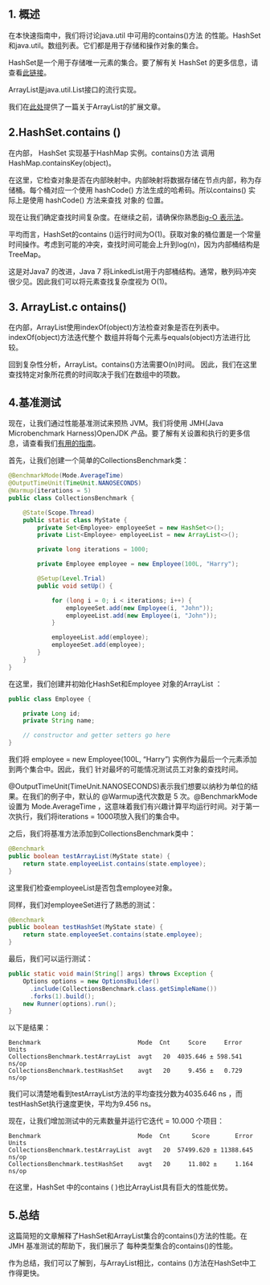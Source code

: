 ## 1. 概述

在本快速指南中，我们将讨论java.util 中可用的contains()方法 的性能。HashSet和java.util。数组列表。它们都是用于存储和操作对象的集合。

HashSet是一个用于存储唯一元素的集合。要了解有关 HashSet 的更多信息，请查看[此链接](https://www.baeldung.com/java-hashset)。

ArrayList是java.util.List接口的流行实现。

我们在[此处](https://www.baeldung.com/java-arraylist)提供了一篇关于ArrayList的扩展文章。

## 2.HashSet.contains ()

在内部， HashSet 实现基于HashMap 实例。contains()方法 调用HashMap.containsKey(object)。

在这里，它检查对象是否在内部映射中。内部映射将数据存储在节点内部，称为存储桶。每个桶对应一个使用 hashCode() 方法生成的哈希码。所以contains() 实际上是使用 hashCode() 方法来查找 对象的 位置。

现在让我们确定查找时间复杂度。在继续之前，请确保你熟悉[Big-O 表示法](https://www.baeldung.com/big-o-notation)。

平均而言，HashSet的contains ()运行时间为O(1)。获取对象的桶位置是一个常量时间操作。考虑到可能的冲突，查找时间可能会上升到log(n)，因为内部桶结构是TreeMap。

这是对Java7 的改进，Java 7 将LinkedList用于内部桶结构。通常，散列码冲突很少见。因此我们可以将元素查找复杂度视为 O(1)。

## 3. ArrayList.c ontains()

在内部，ArrayList使用indexOf(object)方法检查对象是否在列表中。indexOf(object)方法迭代整个 数组并将每个元素与equals(object)方法进行比较。

回到复杂性分析，ArrayList。contains()方法需要O(n)时间。 因此，我们在这里查找特定对象所花费的时间取决于我们在数组中的项数。

## 4.基准测试

现在，让我们通过性能基准测试来预热 JVM。我们将使用 JMH(Java Microbenchmark Harness)OpenJDK 产品。要了解有关设置和执行的更多信息，请查看我们[有用的指南](https://www.baeldung.com/java-microbenchmark-harness)。

首先，让我们创建一个简单的CollectionsBenchmark类：

```java
@BenchmarkMode(Mode.AverageTime)
@OutputTimeUnit(TimeUnit.NANOSECONDS)
@Warmup(iterations = 5)
public class CollectionsBenchmark {

    @State(Scope.Thread)
    public static class MyState {
        private Set<Employee> employeeSet = new HashSet<>();
        private List<Employee> employeeList = new ArrayList<>();

        private long iterations = 1000;

        private Employee employee = new Employee(100L, "Harry");

        @Setup(Level.Trial)
        public void setUp() {

            for (long i = 0; i < iterations; i++) {
                employeeSet.add(new Employee(i, "John"));
                employeeList.add(new Employee(i, "John"));
            }

            employeeList.add(employee);
            employeeSet.add(employee);
        }
    }
}
```

在这里，我们创建并初始化HashSet和Employee 对象的ArrayList ：

```java
public class Employee {

    private Long id;
    private String name;

    // constructor and getter setters go here
}
```

我们将 employee = new Employee(100L, “Harry”) 实例作为最后一个元素添加到两个集合中。因此，我们 针对最坏的可能情况测试员工对象的查找时间。

@OutputTimeUnit(TimeUnit.NANOSECONDS)表示我们想要以纳秒为单位的结果。在我们的例子中，默认的 @Warmup迭代次数是 5 次。@BenchmarkMode设置为 Mode.AverageTime ，这意味着我们有兴趣计算平均运行时间。对于第一次执行，我们将iterations = 1000项放入我们的集合中。

之后，我们将基准方法添加到CollectionsBenchmark类中：

```java
@Benchmark
public boolean testArrayList(MyState state) {
    return state.employeeList.contains(state.employee);
}
```

这里我们检查employeeList是否包含employee对象。

同样，我们对employeeSet进行了熟悉的测试：

```java
@Benchmark
public boolean testHashSet(MyState state) {
    return state.employeeSet.contains(state.employee);
}
```

最后，我们可以运行测试：

```java
public static void main(String[] args) throws Exception {
    Options options = new OptionsBuilder()
      .include(CollectionsBenchmark.class.getSimpleName())
      .forks(1).build();
    new Runner(options).run();
}
```

以下是结果：

```plaintext
Benchmark                           Mode  Cnt     Score     Error  Units
CollectionsBenchmark.testArrayList  avgt   20  4035.646 ± 598.541  ns/op
CollectionsBenchmark.testHashSet    avgt   20     9.456 ±   0.729  ns/op
```

我们可以清楚地看到testArrayList方法的平均查找分数为4035.646 ns ，而testHashSet执行速度更快，平均为9.456 ns。

现在，让我们增加测试中的元素数量并运行它迭代 = 10.000 个项目：

```plaintext
Benchmark                           Mode  Cnt      Score       Error  Units
CollectionsBenchmark.testArrayList  avgt   20  57499.620 ± 11388.645  ns/op
CollectionsBenchmark.testHashSet    avgt   20     11.802 ±     1.164  ns/op
```

在这里，HashSet 中的contains ( )也比ArrayList具有巨大的性能优势。

## 5.总结

这篇简短的文章解释了HashSet和ArrayList集合的contains()方法的性能。在 JMH 基准测试的帮助下，我们展示了 每种类型集合的contains()的性能。

作为总结，我们可以了解到，与ArrayList相比，contains ()方法在HashSet中工作得更快。